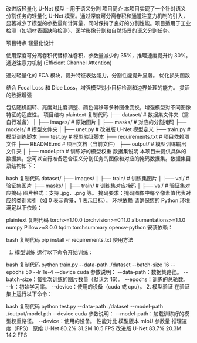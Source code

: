 改进版轻量化 U-Net 模型 - 用于语义分割
项目简介
本项目实现了一个针对语义分割任务的轻量化 U-Net 模型。通过深度可分离卷积和通道注意力机制的引入，显著减少了模型的参数量和计算量，同时保持了良好的分割性能。项目适用于工业检测（如钢材表面缺陷检测）、医学影像分割和自然场景的语义分割任务。

项目特点
轻量化设计

使用深度可分离卷积代替标准卷积，参数量减少约 35%，推理速度提升约 30%。
通道注意力机制 (Efficient Channel Attention)

通过轻量化的 ECA 模块，提升特征表达能力，分割性能提升显著。
优化损失函数

结合 Focal Loss 和 Dice Loss，增强模型对小目标检测和边界处理的能力。
灵活的数据增强

包括随机翻转、亮度对比度调整、颜色偏移等多种图像变换，增强模型对不同图像特征的适应性。
项目结构
plaintext
复制代码
├── dataset/              # 数据集文件夹（需自行准备）
│   ├── images/           # 原始图片
│   ├── masks/            # 对应的分割掩码
├── models/               # 模型文件夹
│   ├── unet.py           # 改进版 U-Net 模型定义
├── train.py              # 模型训练脚本
├── test.py               # 模型验证脚本
├── requirements.txt      # 项目依赖项文件
├── README.md             # 项目文档（当前文件）
├── output/               # 模型训练输出文件夹
│   ├── model.pth         # 训练好的模型权重
数据集说明
本项目未提供具体的数据集，您可以自行准备适合语义分割任务的图像和对应的掩码数据集。数据集目录结构如下：

bash
复制代码
dataset/
├── images/
│   ├── train/   # 训练集图片
│   ├── val/     # 验证集图片
├── masks/
│   ├── train/   # 训练集对应掩码
│   ├── val/     # 验证集对应掩码
图片格式：支持 .jpg、.png 等。
掩码要求：掩码图像中每个像素值代表对应的类别索引（如 0 表示背景，1 表示目标）。
环境依赖
请确保您的 Python 环境满足以下依赖：

plaintext
复制代码
torch>=1.10.0
torchvision>=0.11.0
albumentations>=1.1.0
numpy
Pillow>=8.0.0
tqdm
torchsummary
opencv-python
安装依赖：

bash
复制代码
pip install -r requirements.txt
使用方法
1. 模型训练
运行以下命令开始训练：

bash
复制代码
python train.py --data-path ./dataset --batch-size 16 --epochs 50 --lr 1e-4 --device cuda
参数说明：
--data-path：数据集路径。
--batch-size：每批次训练的图片数量（默认为 16）。
--epochs：训练的总轮数。
--lr：初始学习率。
--device：使用的设备（cuda 或 cpu）。
2. 模型验证
在验证集上运行以下命令：

bash
复制代码
python test.py --data-path ./dataset --model-path ./output/model.pth --device cuda
参数说明：
--model-path：加载训练好的模型权重路径。
--device：使用的设备。
性能对比
模型版本	mIoU	参数量	推理速度（FPS）
原始 U-Net	80.2%	31.2M	10.5 FPS
改进版 U-Net	83.7%	20.3M	14.2 FPS
